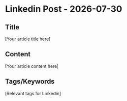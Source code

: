 # Linkedin Post - 2026-07-30

## Title
[Your article title here]

## Content
[Your article content here]

## Tags/Keywords
[Relevant tags for Linkedin]
